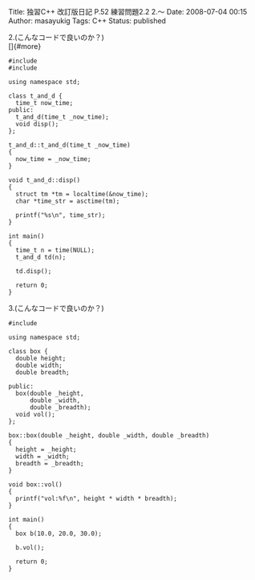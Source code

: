 Title: 独習C++ 改訂版日記 P.52 練習問題2.2 2.〜
Date: 2008-07-04 00:15
Author: masayukig
Tags: C++
Status: published

2.(こんなコードで良いのか？)  
[]{#more}  

    #include 
    #include 

    using namespace std;

    class t_and_d {
      time_t now_time;
    public:
      t_and_d(time_t _now_time);
      void disp();
    };

    t_and_d::t_and_d(time_t _now_time)
    {
      now_time = _now_time;
    }

    void t_and_d::disp()
    {
      struct tm *tm = localtime(&now_time);
      char *time_str = asctime(tm);

      printf("%s\n", time_str);
    }

    int main()
    {
      time_t n = time(NULL);
      t_and_d td(n);

      td.disp();

      return 0;
    }

3.(こんなコードで良いのか？)  

    #include 

    using namespace std;

    class box {
      double height;
      double width;
      double breadth;

    public:
      box(double _height,
          double _width,
          double _breadth);
      void vol();
    };

    box::box(double _height, double _width, double _breadth)
    {
      height = _height;
      width = _width;
      breadth = _breadth;
    }

    void box::vol()
    {
      printf("vol:%f\n", height * width * breadth);
    }

    int main()
    {
      box b(10.0, 20.0, 30.0);

      b.vol();

      return 0;
    }

